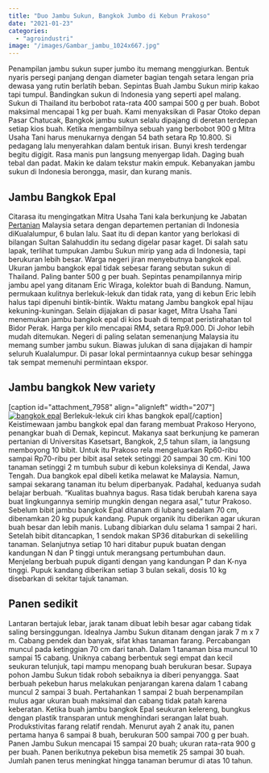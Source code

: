 ```yaml
---
title: "Duo Jambu Sukun, Bangkok Jumbo di Kebun Prakoso"
date: "2021-01-23"
categories: 
  - "agroindustri"
image: "/images/Gambar_jambu_1024x667.jpg"
---
```


Penampilan jambu sukun super jumbo itu memang menggiurkan. Bentuk nyaris persegi panjang dengan diameter bagian tengah setara lengan pria dewasa yang rutin berlatih beban. Sepintas Buah Jambu Sukun mirip kakao tapi tumpul. Bandingkan sukun di Indonesia yang seperti apel malang. Sukun di Thailand itu berbobot rata-rata 400 sampai 500 g per buah. Bobot maksimal mencapai 1 kg per buah. Kami menyaksikan di Pasar Otoko depan Pasar Chatucak, Bangkok jambu sukun selalu dipajang di deretan terdepan setiap kios buah. Ketika mengambilnya sebuah yang berbobot 900 g Mitra Usaha Tani harus menukarnya dengan 54 bath setara Rp 10.800. Si pedagang lalu menyerahkan dalam bentuk irisan. Bunyi kresh terdengar begitu digigit. Rasa manis pun langsung menyergap lidah. Daging buah tebal dan padat. Makin ke dalam tekstur makin empuk. Kebanyakan jambu sukun di Indonesia berongga, masir, dan kurang manis.

## Jambu Bangkok Epal

Citarasa itu mengingatkan Mitra Usaha Tani kala berkunjung ke Jabatan [Pertanian](http://localhost/mitra/pertanian "Pertanian") Malaysia setara dengan departemen pertanian di Indonesia diKualalumpur, 6 bulan lalu. Saat itu di depan kantor yang berlokasi di bilangan Sultan Salahuddin itu sedang digelar pasar kaget. Di salah satu lapak, terlihat tumpukan Jambu Sukun mirip yang ada di Indonesia, tapi berukuran lebih besar. Warga negeri jiran menyebutnya bangkok epal. Ukuran jambu bangkok epal tidak sebesar farang sebutan sukun di Thailand. Paling banter 500 g per buah. Sepintas penampilannya mirip jambu apel yang ditanam Eric Wiraga, kolektor buah di Bandung. Namun, permukaan kulitnya berlekuk-lekuk dan tidak rata, yang di kebun Eric lebih halus tapi dipenuhi bintik-bintik. Waktu matang Jambu bangkok epal hijau kekuning-kuningan. Selain dijajakan di pasar kaget, Mitra Usaha Tani menemukan jambu bangkok epal di kios buah di tempat peristirahatan tol Bidor Perak. Harga per kilo mencapai RM4, setara Rp9.000. Di Johor lebih mudah ditemukan. Negeri di paling selatan semenanjung Malaysia itu memang sumber jambu sukun. Biawas julukan di sana dijajakan di hampir seluruh Kualalumpur. Di pasar lokal permintaannya cukup besar sehingga tak sempat memenuhi permintaan ekspor.

## Jambu bangkok New variety

\[caption id="attachment\_7958" align="alignleft" width="207"\][![bangkok epal](/images/Gambar_epal_814x768.jpg)](http://localhost/mitra/wp-content/uploads/2021/01/Gambar_epal_814x768.jpg) Berlekuk-lekuk ciri khas bangkok epal\[/caption\] Keistimewaan jambu bangkok epal dan farang membuat Prakoso Heryono, penangkar buah di Demak, kepincut. Makanya saat berkunjung ke pameran pertanian di Universitas Kasetsart, Bangkok, 2,5 tahun silam, ia langsung memboyong 10 bibit. Untuk itu Prakoso rela mengeluarkan Rp60-ribu sampai Rp70-ribu per bibit asal setek setinggi 20 sampai 30 cm. Kini 100 tanaman setinggi 2 m tumbuh subur di kebun koleksinya di Kendal, Jawa Tengah. Dua bangkok epal dibeli ketika melawat ke Malaysia. Namun, sampai sekarang tanaman itu belum diperbanyak. Padahal, keduanya sudah belajar berbuah. “Kualitas buahnya bagus. Rasa tidak berubah karena saya buat lingkungannya semirip mungkin dengan negara asal,” tutur Prakoso. Sebelum bibit jambu bangkok Epal ditanam di lubang sedalam 70 cm, dibenamkan 20 kg pupuk kandang. Pupuk organik itu diberikan agar ukuran buah besar dan lebih manis. Lubang dibiarkan dulu selama 1 sampai 2 hari. Setelah bibit ditancapkan, 1 sendok makan SP36 ditaburkan di sekeliling tanaman. Selanjutnya setiap 10 hari ditabur pupuk buatan dengan kandungan N dan P tinggi untuk merangsang pertumbuhan daun. Menjelang berbuah pupuk diganti dengan yang kandungan P dan K-nya tinggi. Pupuk kandang diberikan setiap 3 bulan sekali, dosis 10 kg disebarkan di sekitar tajuk tanaman.

## Panen sedikit

Lantaran bertajuk lebar, jarak tanam dibuat lebih besar agar cabang tidak saling bersinggungan. Idealnya Jambu Sukun ditanam dengan jarak 7 m x 7 m. Cabang pendek dan banyak, sifat khas tanaman farang. Percabangan muncul pada ketinggian 70 cm dari tanah. Dalam 1 tanaman bisa muncul 10 sampai 15 cabang. Uniknya cabang berbentuk segi empat dan kecil seukuran telunjuk, tapi mampu menopang buah berukuran besar. Supaya pohon Jambu Sukun tidak roboh sebaiknya ia diberi penyangga. Saat berbuah pekebun harus melakukan penjarangan karena dalam 1 cabang muncul 2 sampai 3 buah. Pertahankan 1 sampai 2 buah berpenampilan mulus agar ukuran buah maksimal dan cabang tidak patah karena keberatan. Ketika buah jambu bangkok Epal seukuran kelereng, bungkus dengan plastik transparan untuk menghindari serangan lalat buah. Produkstivitas farang relatif rendah. Menurut ayah 2 anak itu, panen pertama hanya 6 sampai 8 buah, berukuran 500 sampai 700 g per buah. Panen Jambu Sukun mencapai 15 sampai 20 buah; ukuran rata-rata 900 g per buah. Panen berikutnya pekebun bisa memetik 25 sampai 30 buah. Jumlah panen terus meningkat hingga tanaman berumur di atas 10 tahun.
